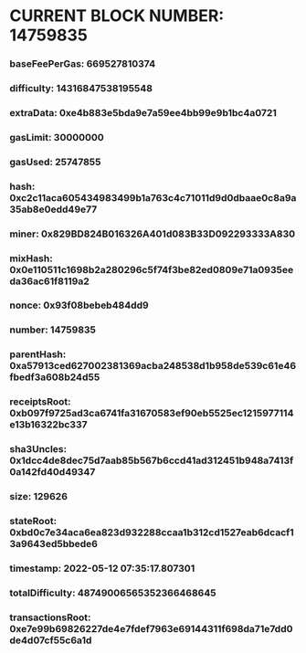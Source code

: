 # CURRENT BLOCK NUMBER: 14759835

### baseFeePerGas: 669527810374
### difficulty: 14316847538195548
### extraData: 0xe4b883e5bda9e7a59ee4bb99e9b1bc4a0721
### gasLimit: 30000000
### gasUsed: 25747855
### hash: 0xc2c11aca605434983499b1a763c4c71011d9d0dbaae0c8a9a35ab8e0edd49e77
### miner: 0x829BD824B016326A401d083B33D092293333A830
### mixHash: 0x0e110511c1698b2a280296c5f74f3be82ed0809e71a0935eeda36ac61f8119a2
### nonce: 0x93f08bebeb484dd9
### number: 14759835
### parentHash: 0xa57913ced627002381369acba248538d1b958de539c61e46fbedf3a608b24d55
### receiptsRoot: 0xb097f9725ad3ca6741fa31670583ef90eb5525ec1215977114e13b16322bc337
### sha3Uncles: 0x1dcc4de8dec75d7aab85b567b6ccd41ad312451b948a7413f0a142fd40d49347
### size: 129626
### stateRoot: 0xbd0c7e34aca6ea823d932288ccaa1b312cd1527eab6dcacf13a9643ed5bbede6
### timestamp: 2022-05-12 07:35:17.807301
### totalDifficulty: 48749006565352366468645
### transactionsRoot: 0xe7e99b69826227de4e7fdef7963e69144311f698da71e7dd0de4d07cf55c6a1d

